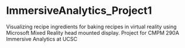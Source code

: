 # ImmersiveAnalytics_Project1
Visualizing recipe ingredients for baking recipes in virtual reality using Microsoft Mixed Reality head mounted display.
Project for CMPM 290A Immersive Analytics at UCSC
